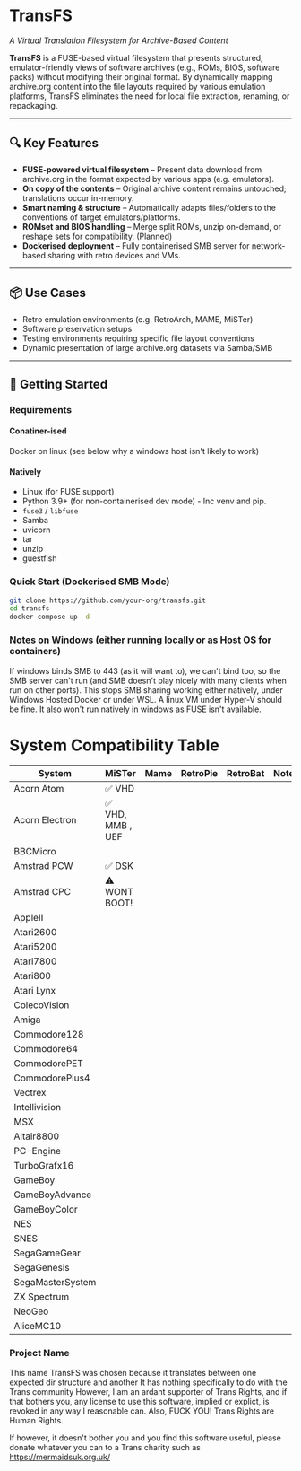 # TransFS  
*A Virtual Translation Filesystem for Archive-Based Content*

**TransFS** is a FUSE-based virtual filesystem that presents structured, emulator-friendly views of software archives (e.g., ROMs, BIOS, software packs) without modifying their original format. By dynamically mapping archive.org content into the file layouts required by various emulation platforms, TransFS eliminates the need for local file extraction, renaming, or repackaging.

---

## 🔍 Key Features

- **FUSE-powered virtual filesystem** – Present data download from archive.org in the format expected by various apps (e.g. emulators).
- **On copy of the contents** – Original archive content remains untouched; translations occur in-memory.
- **Smart naming & structure** – Automatically adapts files/folders to the conventions of target emulators/platforms.
- **ROMset and BIOS handling** – Merge split ROMs, unzip on-demand, or reshape sets for compatibility. (Planned)
- **Dockerised deployment** – Fully containerised SMB server for network-based sharing with retro devices and VMs.

---

## 📦 Use Cases

- Retro emulation environments (e.g. RetroArch, MAME, MiSTer)
- Software preservation setups
- Testing environments requiring specific file layout conventions
- Dynamic presentation of large archive.org datasets via Samba/SMB

---

## 🚀 Getting Started

### Requirements

 #### Conatiner-ised

 Docker on linux (see below why a windows host isn't likely to work)

 #### Natively
- Linux (for FUSE support)
- Python 3.9+ (for non-containerised dev mode) - Inc venv and pip.
- `fuse3` / `libfuse` 
- Samba
- uvicorn
- tar
- unzip
- guestfish

### Quick Start (Dockerised SMB Mode)

```bash
git clone https://github.com/your-org/transfs.git
cd transfs
docker-compose up -d
```

### Notes on Windows (either running locally or as Host OS for containers)

If windows binds SMB to 443 (as it will want to), we can't bind too, so the SMB server can't run (and SMB doesn't play nicely with many clients when run on other ports). This stops SMB sharing working either natively, under Windows Hosted Docker or under WSL. A linux VM under Hyper-V should be fine. It also won't run natively in windows as FUSE isn't available.

# System Compatibility Table

| System             | MiSTer | Mame | RetroPie | RetroBat | Notes |
|--------------------|--------|------|----------|----------|-------|
| Acorn Atom         | ✅ VHD    |      |          |          |       |
| Acorn Electron     | ✅ VHD, MMB , UEF    |      |          |          |       |
| BBCMicro           |        |      |          |          |       |
| Amstrad PCW        | ✅ DSK     |      |          |          |       |
| Amstrad CPC        | ⚠️ WONT BOOT!    |      |          |          |       |
| AppleII            |        |      |          |          |       |
| Atari2600          |        |      |          |          |       |
| Atari5200          |        |      |          |          |       |
| Atari7800          |        |      |          |          |       |
| Atari800           |        |      |          |          |       |
| Atari Lynx         |        |      |          |          |       |
| ColecoVision       |        |      |          |          |       |
| Amiga              |        |      |          |          |       |
| Commodore128       |        |      |          |          |       |
| Commodore64        |        |      |          |          |       |
| CommodorePET       |        |      |          |          |       |
| CommodorePlus4     |        |      |          |          |       |
| Vectrex            |        |      |          |          |       |
| Intellivision      |        |      |          |          |       |
| MSX                |        |      |          |          |       |
| Altair8800         |        |      |          |          |       |
| PC-Engine          |        |      |          |          |       |
| TurboGrafx16       |        |      |          |          |       |
| GameBoy            |        |      |          |          |       |
| GameBoyAdvance     |        |      |          |          |       |
| GameBoyColor       |        |      |          |          |       |
| NES                |        |      |          |          |       |
| SNES               |        |      |          |          |       |
| SegaGameGear       |        |      |          |          |       |
| SegaGenesis        |        |      |          |          |       |
| SegaMasterSystem   |        |      |          |          |       |
| ZX Spectrum        |        |      |          |          |       |
| NeoGeo             |        |      |          |          |       |
| AliceMC10          |        |      |          |          |       |

### Project Name

This name TransFS was chosen because it translates between one expected dir structure and another
It has nothing specifically to do with the Trans community
However, I am an ardant supporter of Trans Rights, and if that bothers you, any license to use this
software, implied or explict, is revoked in any way I reasonable can.
Also, FUCK YOU! Trans Rights are Human Rights.

If however, it doesn't bother you and you find this software useful, please donate whatever you can
to a Trans charity such as https://mermaidsuk.org.uk/